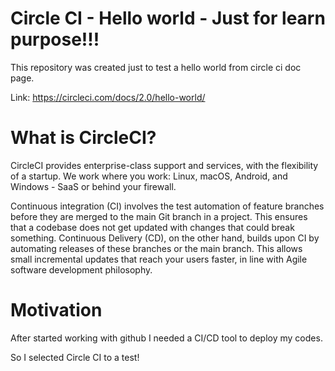 # Circle CI - Hello world - Just for learn purpose!!! 

This repository was created just to test a hello world from circle ci doc page.

Link: https://circleci.com/docs/2.0/hello-world/

# What is CircleCI?
CircleCI provides enterprise-class support and services, with the flexibility of a startup. We work where you work: Linux, macOS, Android, and Windows - SaaS or behind your firewall.

Continuous integration (CI) involves the test automation of feature branches before they are merged to the main Git branch in a project. This ensures that a codebase does not get updated with changes that could break something. Continuous Delivery (CD), on the other hand, builds upon CI by automating releases of these branches or the main branch. This allows small incremental updates that reach your users faster, in line with Agile software development philosophy.

# Motivation
After started working with github I needed a CI/CD tool to deploy my codes.

So I selected Circle CI to a test!